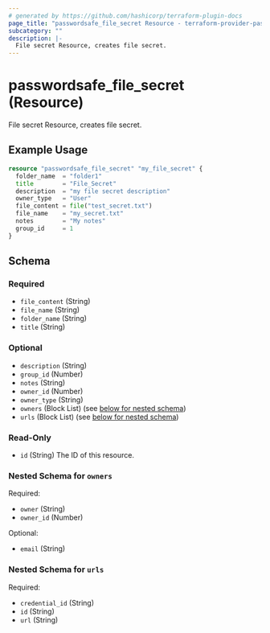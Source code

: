 ```yaml
---
# generated by https://github.com/hashicorp/terraform-plugin-docs
page_title: "passwordsafe_file_secret Resource - terraform-provider-passwordsafe"
subcategory: ""
description: |-
  File secret Resource, creates file secret.
---
```


# passwordsafe_file_secret (Resource)

File secret Resource, creates file secret.

## Example Usage

```terraform
resource "passwordsafe_file_secret" "my_file_secret" {
  folder_name  = "folder1"
  title        = "File_Secret"
  description  = "my file secret description"
  owner_type   = "User"
  file_content = file("test_secret.txt")
  file_name    = "my_secret.txt"
  notes        = "My notes"
  group_id     = 1
}
```

<!-- schema generated by tfplugindocs -->
## Schema

### Required

- `file_content` (String)
- `file_name` (String)
- `folder_name` (String)
- `title` (String)

### Optional

- `description` (String)
- `group_id` (Number)
- `notes` (String)
- `owner_id` (Number)
- `owner_type` (String)
- `owners` (Block List) (see [below for nested schema](#nestedblock--owners))
- `urls` (Block List) (see [below for nested schema](#nestedblock--urls))

### Read-Only

- `id` (String) The ID of this resource.

<a id="nestedblock--owners"></a>
### Nested Schema for `owners`

Required:

- `owner` (String)
- `owner_id` (Number)

Optional:

- `email` (String)


<a id="nestedblock--urls"></a>
### Nested Schema for `urls`

Required:

- `credential_id` (String)
- `id` (String)
- `url` (String)
